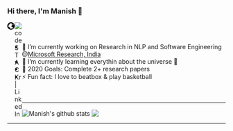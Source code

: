 ### Hi there, I'm Manish 👋

[<img align="left" alt="manishshettym.github.io" width="17px" src="https://raw.githubusercontent.com/iconic/open-iconic/master/svg/globe.svg" />][website]
[<img align="left" alt="codeSTACKr | LinkedIn" width="17px" src="https://cdn.jsdelivr.net/npm/simple-icons@v3/icons/linkedin.svg" />][linkedin]

<br />
<br />

- 🔭 I’m currently working on Research in NLP and Software Engineering @[Microsoft Research, India](https://www.microsoft.com/en-us/research/lab/microsoft-research-india/)
- 🌱 I’m currently learning everythin about the universe 🤣
- 🥅 2020 Goals: Complete 2+ research papers
- ⚡ Fun fact: I love to beatbox & play basketball

<br />

---

<img align="center" src="https://github-readme-stats.vercel.app/api?username=ManishShettyM&show_icons=true&include_all_commits=true" alt="Manish's github stats" />
<img align="center" src="https://github-readme-stats.vercel.app/api/top-langs/?username=ManishShettyM&layout=compact" />

---


[website]: https://manishshettym.github.io
[linkedin]: https://linkedin.com/in/manishshettym
